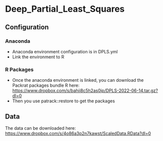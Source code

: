 # Deep_Partial_Least_Squares

## Configuration 
### Anaconda
 - Anaconda environment configuration is in DPLS.yml
 - Link the environment to R

### R Packages
 - Once the anaconda environment is linked, you can download the Packrat packages bundle R here: https://www.dropbox.com/s/bahii8c5h2as0ip/DPLS-2022-06-14.tar.gz?dl=0
 - Then you use patrack::restore to get the packages

## Data
The data can be downloaded here: https://www.dropbox.com/s/4o86a3p2n7kawst/ScaledData.RData?dl=0
